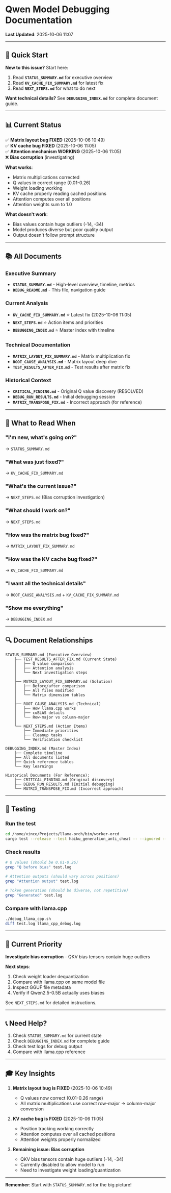 # Qwen Model Debugging Documentation

**Last Updated**: 2025-10-06 11:07

---

## 🚀 Quick Start

**New to this issue?** Start here:

1. Read **`STATUS_SUMMARY.md`** for executive overview
2. Read **`KV_CACHE_FIX_SUMMARY.md`** for latest fix
3. Read **`NEXT_STEPS.md`** for what to do next

**Want technical details?** See **`DEBUGGING_INDEX.md`** for complete document guide.

---

## 📊 Current Status

✅ **Matrix layout bug FIXED** (2025-10-06 10:49)  
✅ **KV cache bug FIXED** (2025-10-06 11:05)  
✅ **Attention mechanism WORKING** (2025-10-06 11:05)  
❌ **Bias corruption** (investigating)

**What works**:
- Matrix multiplications corrected
- Q values in correct range (0.01-0.26)
- Weight loading working
- KV cache properly reading cached positions
- Attention computes over all positions
- Attention weights sum to 1.0

**What doesn't work**:
- Bias values contain huge outliers (-14, -34)
- Model produces diverse but poor quality output
- Output doesn't follow prompt structure

---

## 📚 All Documents

### Executive Summary
- **`STATUS_SUMMARY.md`** - High-level overview, timeline, metrics
- **`DEBUG_README.md`** - This file, navigation guide

### Current Analysis
- **`KV_CACHE_FIX_SUMMARY.md`** ⭐ Latest fix (2025-10-06 11:05)
- **`NEXT_STEPS.md`** ⭐ Action items and priorities
- **`DEBUGGING_INDEX.md`** ⭐ Master index with timeline

### Technical Documentation
- **`MATRIX_LAYOUT_FIX_SUMMARY.md`** - Matrix multiplication fix
- **`ROOT_CAUSE_ANALYSIS.md`** - Matrix layout deep dive
- **`TEST_RESULTS_AFTER_FIX.md`** - Test results after matrix fix

### Historical Context
- **`CRITICAL_FINDING.md`** - Original Q value discovery (RESOLVED)
- **`DEBUG_RUN_RESULTS.md`** - Initial debugging session
- **`MATRIX_TRANSPOSE_FIX.md`** - Incorrect approach (for reference)

---

## 🎯 What to Read When

### "I'm new, what's going on?"
→ `STATUS_SUMMARY.md`

### "What was just fixed?"
→ `KV_CACHE_FIX_SUMMARY.md`

### "What's the current issue?"
→ `NEXT_STEPS.md` (Bias corruption investigation)

### "What should I work on?"
→ `NEXT_STEPS.md`

### "How was the matrix bug fixed?"
→ `MATRIX_LAYOUT_FIX_SUMMARY.md`

### "How was the KV cache bug fixed?"
→ `KV_CACHE_FIX_SUMMARY.md`

### "I want all the technical details"
→ `ROOT_CAUSE_ANALYSIS.md` + `KV_CACHE_FIX_SUMMARY.md`

### "Show me everything"
→ `DEBUGGING_INDEX.md`

---

## 🔍 Document Relationships

```
STATUS_SUMMARY.md (Executive Overview)
    ├── TEST_RESULTS_AFTER_FIX.md (Current State)
    │   ├── Q value comparison
    │   ├── Attention analysis
    │   └── Next investigation steps
    │
    ├── MATRIX_LAYOUT_FIX_SUMMARY.md (Solution)
    │   ├── Before/after comparison
    │   ├── All files modified
    │   └── Matrix dimension tables
    │
    ├── ROOT_CAUSE_ANALYSIS.md (Technical)
    │   ├── How llama.cpp works
    │   ├── cuBLAS details
    │   └── Row-major vs column-major
    │
    └── NEXT_STEPS.md (Action Items)
        ├── Immediate priorities
        ├── Cleanup tasks
        └── Verification checklist

DEBUGGING_INDEX.md (Master Index)
    ├── Complete timeline
    ├── All documents listed
    ├── Quick reference tables
    └── Key learnings

Historical Documents (For Reference):
    ├── CRITICAL_FINDING.md (Original discovery)
    ├── DEBUG_RUN_RESULTS.md (Initial debugging)
    └── MATRIX_TRANSPOSE_FIX.md (Incorrect approach)
```

---

## 🧪 Testing

### Run the test
```bash
cd /home/vince/Projects/llama-orch/bin/worker-orcd
cargo test --release --test haiku_generation_anti_cheat -- --ignored --nocapture 2>&1 | tee test.log
```

### Check results
```bash
# Q values (should be 0.01-0.26)
grep "Q before bias" test.log

# Attention outputs (should vary across positions)
grep "Attention output" test.log

# Token generation (should be diverse, not repetitive)
grep "Generated" test.log
```

### Compare with llama.cpp
```bash
./debug_llama_cpp.sh
diff test.log llama_cpp_debug.log
```

---

## 🎯 Current Priority

**Investigate bias corruption** - QKV bias tensors contain huge outliers

**Next steps**:
1. Check weight loader dequantization
2. Compare with llama.cpp on same model file
3. Inspect GGUF file metadata
4. Verify if Qwen2.5-0.5B actually uses biases

See `NEXT_STEPS.md` for detailed instructions.

---

## 📞 Need Help?

1. Check `STATUS_SUMMARY.md` for current state
2. Check `DEBUGGING_INDEX.md` for complete guide
3. Check test logs for debug output
4. Compare with llama.cpp reference

---

## 🎓 Key Insights

1. **Matrix layout bug is FIXED** (2025-10-06 10:49)
   - Q values now correct (0.01-0.26 range)
   - All matrix multiplications use correct row-major → column-major conversion

2. **KV cache bug is FIXED** (2025-10-06 11:05)
   - Position tracking working correctly
   - Attention computes over all cached positions
   - Attention weights properly normalized

3. **Remaining issue: Bias corruption**
   - QKV bias tensors contain huge outliers (-14, -34)
   - Currently disabled to allow model to run
   - Need to investigate weight loading/quantization

---

**Remember**: Start with `STATUS_SUMMARY.md` for the big picture!
